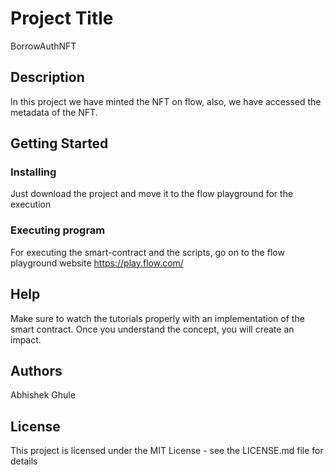 # Project Title

BorrowAuthNFT

## Description

In this project we have minted the NFT on flow, also, we have accessed the metadata of the NFT.

## Getting Started

### Installing

Just download the project and move it to the flow playground for the execution

### Executing program

For executing the smart-contract and the scripts, go on to the flow playground website https://play.flow.com/

## Help

Make sure to watch the tutorials properly with an implementation of the smart contract. Once you understand the concept, you will create an impact. 

## Authors

Abhishek Ghule


## License

This project is licensed under the MIT License - see the LICENSE.md file for details
